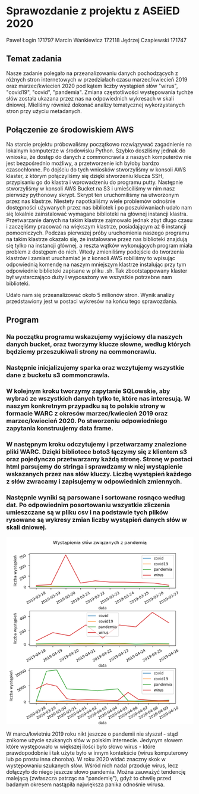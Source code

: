 # Sprawozdanie z projektu z ASEiED 2020
Paweł Łogin 171797
Marcin Wankiewicz 172118
Jędrzej Czapiewski 171747
## Temat zadania
Nasze zadanie polegało na przeanalizowaniu danych pochodzących z różnych stron internetowych w przedziałach czasu marzec/kwiecień 2019 oraz marzec/kwiecień 2020 pod kątem liczby wystąpień słów "wirus", "covid19", "covid", "pandemia". Zmiana częstotliwości występowania tychże słów została ukazana przez nas na odpowiednich wykresach w skali dniowej. Mieliśmy również dokonać analizy tematycznej wykorzystanych stron przy użyciu metadanych.
## Połączenie ze środowiskiem AWS
Na starcie projektu próbowaliśmy początkowo rozwiązywać zagadnienie na lokalnym komputerze w środowisku Python. Szybko doszliśmy jednak do wniosku, że dostęp do danych z commoncrawla z naszych komputerów nie jest bezpośrednio możliwy, a przetworzenie ich byłoby bardzo czasochłonne. Po dojściu do tych wniosków stworzyliśmy w konsoli AWS klaster, z którym połączyliśmy się dzięki stworzeniu klucza SSH, przypisaniu go do klastra i wprowadzeniu do programu putty. Następnie stworzyliśmy w konsoli AWS Bucket na S3 i umieściliśmy w nim nasz pierwszy pythonowy skrypt. Skrypt ten uruchomiliśmy na utworzonym przez nas klastrze. Niestety napotkaliśmy wiele problemów odnośnie dostępności używanych przez nas bibliotek i po poszukiwaniach udało nam się lokalnie zainstalować wymagane biblioteki na głównej instancji klastra. Przetwarzanie danych na takim klastrze zajmowało jednak zbyt długo czasu i zaczęliśmy pracować na większym klastrze, posiadającym aż 6 instancji pomocniczych. Podczas pierwszej próby uruchomienia naszego programu na takim klastrze okazało się, że instalowane przez nas biblioteki znajdują się tylko na instancji głównej, a reszta wątków wykonujących program miała problem z dostępem do nich. Wtedy zmieniliśmy podejście do tworzenia klastrów i zamiast uruchamiać je z konsoli AWS robiliśmy to wpisując odpowiednią komendę na naszym mniejszym klastrze instalując przy tym odpowiednie biblioteki zapisane w pliku .sh. Tak zbootstappowany klaster był wystarczająco duży i wyposażony we wszystkie potrzebne nam biblioteki.

Udało nam się przeanalizować około 5 milionów stron. Wynik analizy przedstawiony jest w postaci wykresów na końcu tego sprawozdania.
## Program
### Na początku programu wskazujemy wyjściowy dla naszych danych bucket, oraz tworzymy klucze słowne, według których będziemy przeszukiwali strony na commoncrawlu.
### Następnie inicjalizujemy sparka oraz wczytujemy wszystkie dane z bucketu s3 commoncrawla.
### W kolejnym kroku tworzymy zapytanie SQLowskie, aby wybrać ze wszystkich danych tylko te, które nas interesują. W naszym konkretnym przypadku są to polskie strony w formacie WARC z okresów marzec/kwiecień 2019 oraz marzec/kwiecień 2020. Po stworzeniu odpowiedniego zapytania konstruujemy data frame.
### W następnym kroku odczytujemy i przetwarzamy znalezione pliki WARC. Dzięki bibliotece boto3 łączymy się z klientem s3 oraz pojedynczo przetwarzamy każdą stronę. Stronę w postaci html parsujemy do stringa i sprawdzamy w niej wystąpienie wskazanych przez nas słów kluczy. Liczbę wystąpień każdego z słów zwracamy i zapisujemy w odpowiednich zmiennych.
### Następnie wyniki są parsowane i sortowane rosnąco według dat. Po odpowiednim posortowaniu wszystkie zliczenia umieszczane są w pliku csv i na podstawie tych plików rysowane są wykresy zmian liczby wystąpień danych słów w skali dniowej.

![image info](wykresy.png)

W marcu/kwietniu 2019 roku nikt jeszcze o pandemii nie słyszał - stąd znikome użycie szukanych słów w polskim internecie. Jedynym słowem które występowało w większej ilości było słowo wirus - które prawdopodobnie i tak użyte było w innym kontekście (wirus komputerowy lub po prostu inna choroba).
W roku 2020 widać znaczny skok w występowaniu szukanych słów. Wśród nich nadal przoduje wirus, lecz dołączyło do niego jeszcze słowo pandemia. Można zauważyć tendencję malejącą (zwłaszcza patrząc na "pandemię"), gdyż to chwilę przed badanym okresem nastąpiła największa panika odnośnie wirusa.